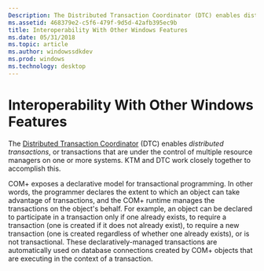 ```yaml
---
Description: The Distributed Transaction Coordinator (DTC) enables distributed transactions, or transactions that are under the control of multiple resource managers on one or more systems. KTM and DTC work closely together to accomplish this.
ms.assetid: 468379e2-c5f6-479f-9d5d-42afb395ec9b
title: Interoperability With Other Windows Features
ms.date: 05/31/2018
ms.topic: article
ms.author: windowssdkdev
ms.prod: windows
ms.technology: desktop
---
```


# Interoperability With Other Windows Features

The [Distributed Transaction Coordinator](http://go.microsoft.com/fwlink/p/?linkid=139572) (DTC) enables *distributed transactions*, or transactions that are under the control of multiple resource managers on one or more systems. KTM and DTC work closely together to accomplish this.

COM+ exposes a declarative model for transactional programming. In other words, the programmer declares the extent to which an object can take advantage of transactions, and the COM+ runtime manages the transactions on the object's behalf. For example, an object can be declared to participate in a transaction only if one already exists, to require a transaction (one is created if it does not already exist), to require a new transaction (one is created regardless of whether one already exists), or is not transactional. These declaratively-managed transactions are automatically used on database connections created by COM+ objects that are executing in the context of a transaction.

 

 



